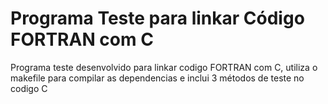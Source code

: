 # Programa Teste para linkar Código FORTRAN com C


Programa teste desenvolvido para linkar codigo FORTRAN com C, utiliza o makefile para compilar as dependencias e inclui 3 métodos de teste no codigo C